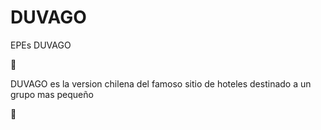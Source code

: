 # DUVAGO
EPEs DUVAGO

:hotel: 

DUVAGO es la version chilena del famoso sitio de hoteles destinado a un grupo mas pequeño

:rice_ball:
